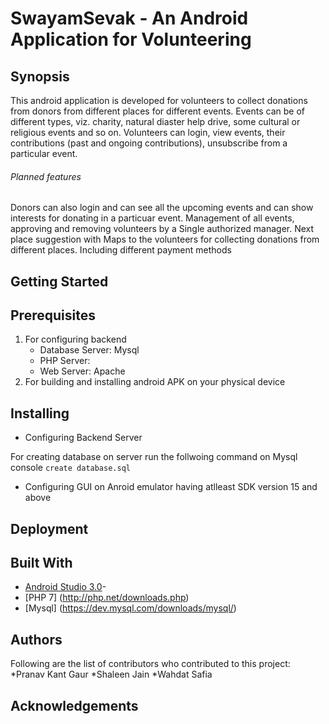 # SwayamSevak - An Android Application for Volunteering

## Synopsis

This android application is developed for volunteers to collect donations from donors from different places for different events. Events can be of different types, viz. charity, natural diaster help drive, some cultural or religious events and so on. Volunteers can login, view events, their contributions (past and ongoing contributions), unsubscribe from a particular event.

###### Planned features
Donors can also login and can see all the upcoming events and can show interests for donating in a particuar event. Management of all events, approving and removing volunteers by a Single authorized manager.
Next place suggestion with Maps to the volunteers for collecting donations from different places.
Including different payment methods

## Getting Started

## Prerequisites
1. For configuring backend
   - Database Server: Mysql
   - PHP Server: 
   - Web Server: Apache
2. For building and installing android APK on your physical device 

## Installing

- Configuring Backend Server

For creating database on server run the follwoing command on Mysql console
```create database.sql```

- Configuring GUI on Anroid emulator having atlleast SDK version 15 and above


## Deployment


## Built  With
- [Android Studio 3.0](https://developer.android.com/studio/index.html)- 
- [PHP 7] (http://php.net/downloads.php)
- [Mysql] (https://dev.mysql.com/downloads/mysql/)

## Authors
Following are the list of contributors who contributed to this project:
*Pranav Kant Gaur
*Shaleen Jain
*Wahdat Safia

## Acknowledgements

